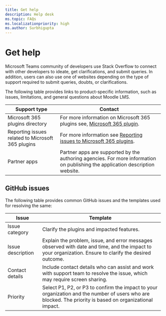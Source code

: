 ```yaml
---
title: Get help
description: Help desk
ms.topic: FAQs
ms.localizationpriority: high
ms.author: Surbhigupta
---
```


# Get help

Microsoft Teams community of developers use Stack Overflow to connect with other developers to ideate, get clarifications, and submit queries. In addition, users can also use one of websites depending on the type of support required to submit queries, doubts, or clarifications.

The following table provides links to product-specific information, such as issues, limitations, and general questions about Moodle LMS.

|Support type| Contact|
|------------|--------|
|Microsoft 365 plugins directory| For more information on Microsoft 365 plugins see, [Microsoft 365 plugin](https://moodle.org/plugins/index.php).|
|Reporting issues related to Microsoft 365 plugins|For more information see [Reporting issues to Microsoft 365 plugins](https://github.com/enovation/moodle-atto_teamsmeeting).
|Partner apps| Partner apps are supported by the authoring agencies. For more information on publishing the application description website.|

## GitHub issues

The following table provides common GitHub issues and the templates used for resolving the same:

|Issue| Template|
|-----|---------|
|Issue category| Clarify the plugins and impacted features.|
|Issue description| Explain the problem, issue, and error messages observed with date and time, and the impact to your organization. Ensure to clarify the desired outcome.|
|Contact details| Include contact details who can assist and work with support team to resolve the issue, which may require screen sharing.|
|Priority| Select P1, P2, or P3 to confirm the impact to your organization and the number of users who are blocked. The priority is based on organizational impact.|